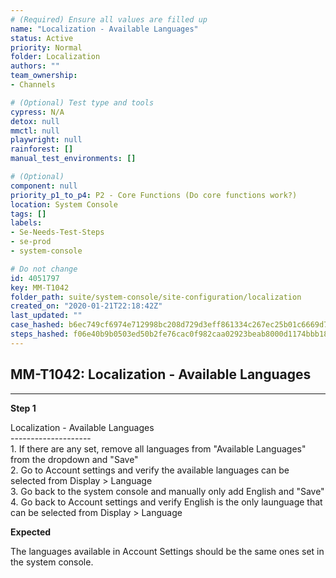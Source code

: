 ```yaml
---
# (Required) Ensure all values are filled up
name: "Localization - Available Languages"
status: Active
priority: Normal
folder: Localization
authors: ""
team_ownership: 
- Channels

# (Optional) Test type and tools
cypress: N/A
detox: null
mmctl: null
playwright: null
rainforest: []
manual_test_environments: []

# (Optional)
component: null
priority_p1_to_p4: P2 - Core Functions (Do core functions work?)
location: System Console
tags: []
labels: 
- Se-Needs-Test-Steps
- se-prod
- system-console

# Do not change
id: 4051797
key: MM-T1042
folder_path: suite/system-console/site-configuration/localization
created_on: "2020-01-21T22:18:42Z"
last_updated: ""
case_hashed: b6ec749cf6974e712998bc208d729d3eff861334c267ec25b01c6669d79e5810be821aa3295fb3deb12b454b1973fbd8
steps_hashed: f06e40b9b0503ed50b2fe76cac0f982caa02923beab8000d1174bbb182844ddceea06e6fd52ee58fa2ca28135ce4d08c
---
```


## MM-T1042: Localization - Available Languages

---

**Step 1**

Localization - Available Languages\
\--------------------\
1\. If there are any set, remove all languages from "Available Languages" from the dropdown and "Save"\
2\. Go to Account settings and verify the available languages can be selected from Display > Language\
3\. Go back to the system console and manually only add English and "Save"\
4\. Go back to Account settings and verify English is the only launguage that can be selected from Display > Language

**Expected**

The languages available in Account Settings should be the same ones set in the system console.
